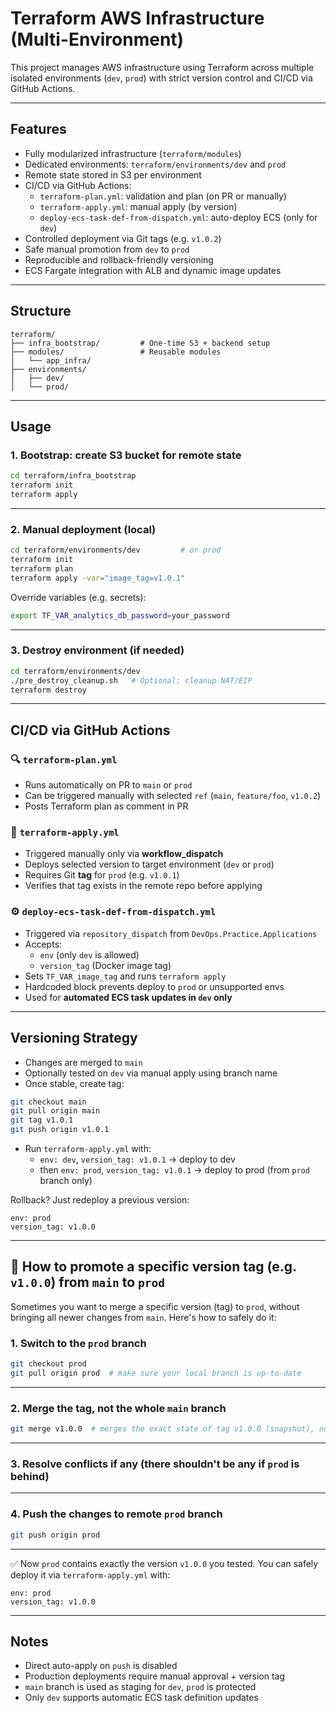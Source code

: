 # Terraform AWS Infrastructure (Multi-Environment)

This project manages AWS infrastructure using Terraform across multiple isolated environments (`dev`, `prod`) with strict version control and CI/CD via GitHub Actions.

---

## Features

- Fully modularized infrastructure (`terraform/modules`)
- Dedicated environments: `terraform/environments/dev` and `prod`
- Remote state stored in S3 per environment
- CI/CD via GitHub Actions:
  - `terraform-plan.yml`: validation and plan (on PR or manually)
  - `terraform-apply.yml`: manual apply (by version)
  - `deploy-ecs-task-def-from-dispatch.yml`: auto-deploy ECS (only for `dev`)
- Controlled deployment via Git tags (e.g. `v1.0.2`)
- Safe manual promotion from `dev` to `prod`
- Reproducible and rollback-friendly versioning
- ECS Fargate integration with ALB and dynamic image updates

---

## Structure

```
terraform/
├── infra_bootstrap/         # One-time S3 + backend setup
├── modules/                 # Reusable modules
│   └── app_infra/
├── environments/
│   ├── dev/
│   └── prod/
```

---

## Usage

### 1. Bootstrap: create S3 bucket for remote state

```bash
cd terraform/infra_bootstrap
terraform init
terraform apply
```

---

### 2. Manual deployment (local)

```bash
cd terraform/environments/dev         # or prod
terraform init
terraform plan
terraform apply -var="image_tag=v1.0.1"
```

Override variables (e.g. secrets):

```bash
export TF_VAR_analytics_db_password=your_password
```

---

### 3. Destroy environment (if needed)

```bash
cd terraform/environments/dev
./pre_destroy_cleanup.sh   # Optional: cleanup NAT/EIP
terraform destroy
```

---

## CI/CD via GitHub Actions

### 🔍 `terraform-plan.yml`

- Runs automatically on PR to `main` or `prod`
- Can be triggered manually with selected `ref` (`main`, `feature/foo`, `v1.0.2`)
- Posts Terraform plan as comment in PR

### 🚀 `terraform-apply.yml`

- Triggered manually only via **workflow_dispatch**
- Deploys selected version to target environment (`dev` or `prod`)
- Requires Git **tag** for `prod` (e.g. `v1.0.1`)
- Verifies that tag exists in the remote repo before applying

### ⚙️ `deploy-ecs-task-def-from-dispatch.yml`

- Triggered via `repository_dispatch` from `DevOps.Practice.Applications`
- Accepts:
  - `env` (only `dev` is allowed)
  - `version_tag` (Docker image tag)
- Sets `TF_VAR_image_tag` and runs `terraform apply`
- Hardcoded block prevents deploy to `prod` or unsupported envs
- Used for **automated ECS task updates in `dev` only**

---

## Versioning Strategy

- Changes are merged to `main`
- Optionally tested on `dev` via manual apply using branch name
- Once stable, create tag:

```bash
git checkout main
git pull origin main
git tag v1.0.1
git push origin v1.0.1
```

- Run `terraform-apply.yml` with:
  - `env: dev`, `version_tag: v1.0.1` → deploy to dev
  - then `env: prod`, `version_tag: v1.0.1` → deploy to prod (from `prod` branch only)

Rollback? Just redeploy a previous version:

```
env: prod
version_tag: v1.0.0
```

---

## 🔀 How to promote a specific version tag (e.g. `v1.0.0`) from `main` to `prod`

Sometimes you want to merge a specific version (tag) to `prod`, without bringing all newer changes from `main`. Here's how to safely do it:

### 1. Switch to the `prod` branch

```bash
git checkout prod
git pull origin prod  # make sure your local branch is up-to-date
```

---

### 2. Merge the **tag**, not the whole `main` branch

```bash
git merge v1.0.0  # merges the exact state of tag v1.0.0 (snapshot), not the latest main
```

---

### 3. Resolve conflicts if any (there shouldn't be any if `prod` is behind)

---

### 4. Push the changes to remote `prod` branch

```bash
git push origin prod
```

---

✅ Now `prod` contains exactly the version `v1.0.0` you tested. You can safely deploy it via `terraform-apply.yml` with:

```
env: prod
version_tag: v1.0.0
```

---

## Notes

- Direct auto-apply on `push` is disabled
- Production deployments require manual approval + version tag
- `main` branch is used as staging for `dev`, `prod` is protected
- Only `dev` supports automatic ECS task definition updates
